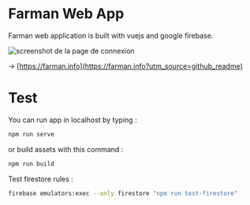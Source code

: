 # Farman Web App

Farman web application is built with vuejs and google firebase.

![screenshot de la page de connexion](https://i.imgur.com/T9HLTyr.jpg)

→ [https://farman.info](https://farman.info?utm_source=github_readme)

# Test

You can run app in localhost by typing :

```sh
npm run serve
```

or build assets with this command :

```sh
npm run build
```

Test firestore rules :
```sh
firebase emulators:exec --only firestore "npm run test-firestore"
```